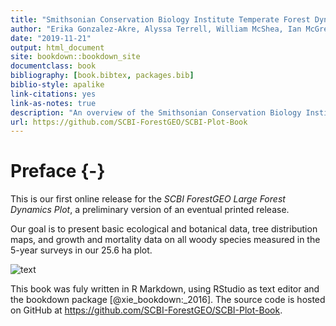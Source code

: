 ```yaml
--- 
title: "Smithsonian Conservation Biology Institute Temperate Forest Dynamics Plot"
author: "Erika Gonzalez-Akre, Alyssa Terrell, William McShea, Ian McGregor, Caroline Kittle, Kristina Anderson-Teixeira"
date: "2019-11-21"
output: html_document
site: bookdown::bookdown_site
documentclass: book
bibliography: [book.bibtex, packages.bib]
biblio-style: apalike
link-citations: yes
link-as-notes: true
description: "An overview of the Smithsonian Conservation Biology Institute's research plot."
url: https://github.com/SCBI-ForestGEO/SCBI-Plot-Book
---
```

# Preface {-}
This is our first online release for the *SCBI ForestGEO Large Forest Dynamics Plot*, a preliminary version of an eventual printed release.  

Our goal is to present basic ecological and botanical data, tree distribution maps, and growth and mortality data on all woody species measured in the 5-year surveys in our 25.6 ha plot.

![text](maps_figures_tables/ch_1_intro/green.jpg)

This book was fuly written in R Markdown, using RStudio as text editor and the bookdown package [@xie_bookdown:_2016]. The source code is hosted on GitHub at https://github.com/SCBI-ForestGEO/SCBI-Plot-Book. 






